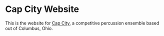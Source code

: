 # Cap City Website

This is the website for [Cap City](https://www.capcitypercussion.com), a competitive percussion ensemble based out of Columbus, Ohio.
